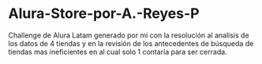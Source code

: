 # Alura-Store-por-A.-Reyes-P
Challenge de Alura Latam generado por mi con la resolución al analisis de los datos de 4 tiendas y en la revisión de los antecedentes de búsqueda de tiendas mas ineficientes en al cual solo 1 contaría para ser cerrada.
